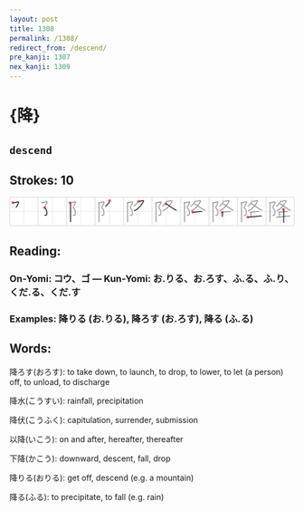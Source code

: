 ```yaml
---
layout: post
title: 1308
permalink: /1308/
redirect_from: /descend/
pre_kanji: 1307
nex_kanji: 1309
---
```


# {降}

## `descend`

## Strokes: 10

<div class="stroke"><img src="../images/E9998D.png" /></div>

## Reading:

### On-Yomi: コウ、ゴ &mdash; Kun-Yomi: お.りる、お.ろす、ふ.る、ふ.り、くだ.る、くだ.す

### Examples: 降りる (お.りる), 降ろす (お.ろす), 降る (ふ.る)

## Words:

降ろす(おろす): to take down, to launch, to drop, to lower, to let (a person) off, to unload, to discharge

降水(こうすい): rainfall, precipitation

降伏(こうふく): capitulation, surrender, submission

以降(いこう): on and after, hereafter, thereafter

下降(かこう): downward, descent, fall, drop

降りる(おりる): get off, descend (e.g. a mountain)

降る(ふる): to precipitate, to fall (e.g. rain)
